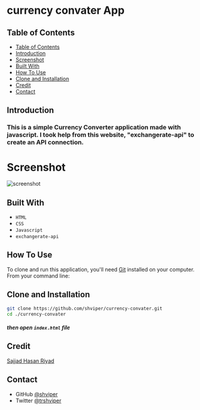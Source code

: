 # currency convater App

## Table of Contents

- [Table of Contents](#table-of-contents)
- [Introduction](#introduction)
- [Screenshot](#screenshot)
- [Built With](#built-with)
- [How To Use](#how-to-use)
- [Clone and Installation](#clone-and-installation)
- [Credit](#credit)
- [Contact](#contact)

## Introduction

### This is a simple Currency Converter application made with javascript. I took help from this website, "exchangerate-api" to create an API connection.

# Screenshot

![screenshot](./img/img-1.png)

## Built With

- `HTML`
- `CSS`
- `Javascript`
- `exchangerate-api`

## How To Use

To clone and run this application, you'll need [Git](https://git-scm.com) installed on your computer. From your command line:

## Clone and Installation

```bash
git clone https://github.com/shviper/currency-convater.git
cd ./currency-convater
```

##### then open `index.html` file

## Credit

[Sajjad Hasan Riyad](https://www.facebook.com/shviper)

## Contact

- GitHub [@shviper](https://www.github.com/shviper)
- Twitter [@trshviper](https://www.twitter.com/trshviper)
